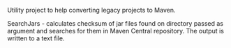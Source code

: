 Utility project to help converting legacy projects to Maven.

SearchJars - calculates checksum of jar files found on directory passed as argument and searches for them in Maven Central repository. The output is written to a text file. 